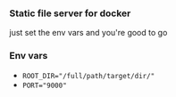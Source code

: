 ### Static file server for docker

just set the env vars and you're good to go

### Env vars

* `ROOT_DIR="/full/path/target/dir/"`
* `PORT="9000"`